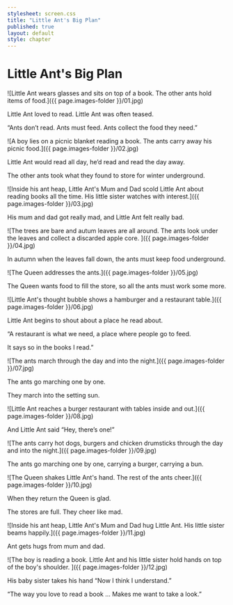 ```yaml
---
stylesheet: screen.css
title: "Little Ant's Big Plan"
published: true
layout: default
style: chapter
---
```


# Little Ant's Big Plan

![Little Ant wears glasses and sits on top of a book. The other ants hold items of food.]({{ page.images-folder }}/01.jpg)

Little Ant loved to read. Little Ant was often teased.

“Ants don’t read. Ants must feed. Ants collect the food they need.”

![A boy lies on a picnic blanket reading a book. The ants carry away his picnic food.]({{ page.images-folder }}/02.jpg)

Little Ant would read all day, he’d read and read the day away. 

The other ants took what they found to store for winter underground.

![Inside his ant heap, Little Ant's Mum and Dad scold Little Ant about reading books all the time. His little sister watches with interest.]({{ page.images-folder }}/03.jpg)

His mum and dad got really mad, and Little Ant felt really bad.

![The trees are bare and autum leaves are all around. The ants look under the leaves and collect a discarded apple core. ]({{ page.images-folder }}/04.jpg)

In autumn when the leaves fall down, the ants must keep food underground.

![The Queen addresses the ants.]({{ page.images-folder }}/05.jpg)

The Queen wants food to fill the store, so all the ants must work some more.

![Little Ant's thought bubble shows a hamburger and a restaurant table.]({{ page.images-folder }}/06.jpg)

Little Ant begins to shout about a place he read about.

“A restaurant is what we need, a place where people go to feed. 

It says so in the books I read.”

![The ants march through the day and into the night.]({{ page.images-folder }}/07.jpg)

The ants go marching one by one. 

They march into the setting sun.

![Little Ant reaches a burger restaurant with tables inside and out.]({{ page.images-folder }}/08.jpg)

And Little Ant said “Hey, there’s one!”

![The ants carry hot dogs, burgers and chicken drumsticks through the day and into the night.]({{ page.images-folder }}/09.jpg)

The ants go marching one by one, carrying a burger, carrying a bun.

![The Queen shakes Little Ant's hand. The rest of the ants cheer.]({{ page.images-folder }}/10.jpg)

When they return the Queen is glad.

The stores are full. They cheer like mad.

![Inside his ant heap, Little Ant's Mum and Dad hug Little Ant. His little sister beams happily.]({{ page.images-folder }}/11.jpg)

Ant gets hugs from mum and dad.

![The boy is reading a book. Little Ant and his little sister hold hands on top of the boy's shoulder. ]({{ page.images-folder }}/12.jpg)

His baby sister takes his hand “Now I think I understand.”

“The way you love to read a book ... Makes me want to take a look.”
